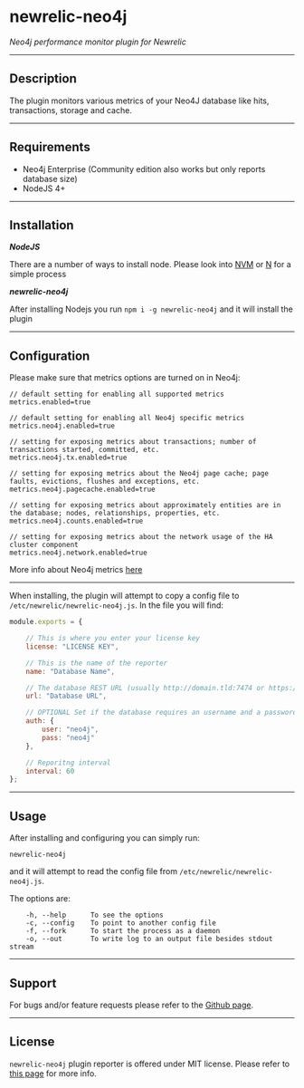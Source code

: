 # newrelic-neo4j

_Neo4j performance monitor plugin for Newrelic_

____

## Description

The plugin monitors various metrics of your Neo4J database
like hits, transactions, storage and cache.

___

## Requirements

- Neo4j Enterprise (Community edition also works but only reports database size)
- NodeJS 4+

___

## Installation

***NodeJS***

There are a number of ways to install node.
Please look into [NVM](https://github.com/creationix/nvm#installation) or [N](https://github.com/tj/n#installation) for a simple process

***newrelic-neo4j***

After installing Nodejs you run `npm i -g newrelic-neo4j` and it will install the plugin

___

## Configuration

Please make sure that metrics options are turned on in Neo4j:
```
// default setting for enabling all supported metrics
metrics.enabled=true

// default setting for enabling all Neo4j specific metrics
metrics.neo4j.enabled=true

// setting for exposing metrics about transactions; number of transactions started, committed, etc.
metrics.neo4j.tx.enabled=true

// setting for exposing metrics about the Neo4j page cache; page faults, evictions, flushes and exceptions, etc.
metrics.neo4j.pagecache.enabled=true

// setting for exposing metrics about approximately entities are in the database; nodes, relationships, properties, etc.
metrics.neo4j.counts.enabled=true

// setting for exposing metrics about the network usage of the HA cluster component
metrics.neo4j.network.enabled=true
```
More info about Neo4j metrics [here](http://neo4j.com/docs/2.3.0/metrics-extension.html)

___

When installing, the plugin will attempt to copy a config file to `/etc/newrelic/newrelic-neo4j.js`. In the file you will find:
```javascript
module.exports = {

    // This is where you enter your license key
    license: "LICENSE KEY",

    // This is the name of the reporter
    name: "Database Name",

    // The database REST URL (usually http://domain.tld:7474 or https://domain.tld:7473)
    url: "Database URL",

    // OPTIONAL Set if the database requires an username and a password
    auth: {
        user: "neo4j",
        pass: "neo4j"
    },

    // Reporitng interval
    interval: 60
};
```

___

## Usage

After installing and configuring you can simply run:
```
newrelic-neo4j
```
and it will attempt to read the config file from `/etc/newrelic/newrelic-neo4j.js`.

The options are:
```
    -h, --help      To see the options
    -c, --config    To point to another config file
    -f, --fork      To start the process as a daemon
    -o, --out       To write log to an output file besides stdout stream
```

___

## Support

For bugs and/or feature requests please refer to the [Github page](https://github.com/stefangab95/newrelic-neo4j).

___

## License

`newrelic-neo4j` plugin reporter is offered under MIT license. Please refer to [this page](https://github.com/stefangab95/newrelic-neo4j/blob/master/LICENSE) for more info.
